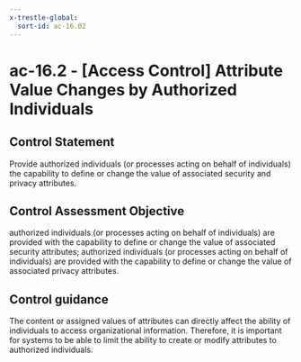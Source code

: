 ```yaml
---
x-trestle-global:
  sort-id: ac-16.02
---
```


# ac-16.2 - \[Access Control\] Attribute Value Changes by Authorized Individuals

## Control Statement

Provide authorized individuals (or processes acting on behalf of individuals) the capability to define or change the value of associated security and privacy attributes.

## Control Assessment Objective

authorized individuals (or processes acting on behalf of individuals) are provided with the capability to define or change the value of associated security attributes;
authorized individuals (or processes acting on behalf of individuals) are provided with the capability to define or change the value of associated privacy attributes.

## Control guidance

The content or assigned values of attributes can directly affect the ability of individuals to access organizational information. Therefore, it is important for systems to be able to limit the ability to create or modify attributes to authorized individuals.
